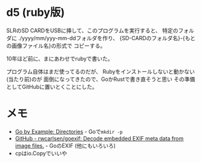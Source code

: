 # d5 (ruby版)

SLRのSD CARDをUSBに挿して、このプログラムを実行すると、
特定のフォルダに ./yyyy/mm/yyy-mm-ddフォルダを作り、
{SD-CARDのフォルダ名}-{もとの画像ファイル名}の形式で
コピーする。

10年ほど前に、まにあわせでrubyで書いた。

プログラム自体はまだ使ってるのだが、
Rubyをインストールしないと動かない(当たり前)のが
面倒になってきたので、GoかRustで書き直そうと思い
その準備としてGitHubに置いとくことにした。

# メモ

- [Go by Example: Directories](https://gobyexample.com/directories) - Goで`mkdir -p`
- [GitHub - rwcarlsen/goexif: Decode embedded EXIF meta data from image files.](https://github.com/rwcarlsen/goexif) - GoのEXIF (他にもいろいろ)
- cpはio.Copyでいいや

